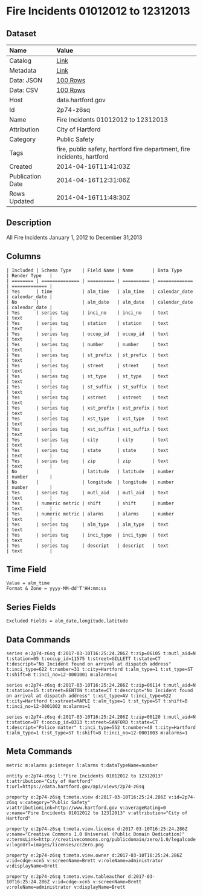 # Fire Incidents 01012012 to 12312013

## Dataset

| Name | Value |
| :--- | :---- |
| Catalog | [Link](https://catalog.data.gov/dataset/fire-incidents-01012012-to-12312013) |
| Metadata | [Link](https://data.hartford.gov/api/views/2p74-z6sq) |
| Data: JSON | [100 Rows](https://data.hartford.gov/api/views/2p74-z6sq/rows.json?max_rows=100) |
| Data: CSV | [100 Rows](https://data.hartford.gov/api/views/2p74-z6sq/rows.csv?max_rows=100) |
| Host | data.hartford.gov |
| Id | 2p74-z6sq |
| Name | Fire Incidents 01012012 to 12312013 |
| Attribution | City of Hartford |
| Category | Public Safety |
| Tags | fire, public safety, hartford fire department, fire incidents, hartford |
| Created | 2014-04-16T11:41:03Z |
| Publication Date | 2014-04-16T12:31:06Z |
| Rows Updated | 2014-04-16T11:48:30Z |

## Description

All Fire Incidents January 1, 2012 to December 31,2013

## Columns

```ls
| Included | Schema Type    | Field Name | Name       | Data Type     | Render Type   |
| ======== | ============== | ========== | ========== | ============= | ============= |
| Yes      | time           | alm_time   | alm_time   | calendar_date | calendar_date |
| No       |                | alm_date   | alm_date   | calendar_date | calendar_date |
| Yes      | series tag     | inci_no    | inci_no    | text          | text          |
| Yes      | series tag     | station    | station    | text          | text          |
| Yes      | series tag     | occup_id   | occup_id   | text          | text          |
| Yes      | series tag     | number     | number     | text          | text          |
| Yes      | series tag     | st_prefix  | st_prefix  | text          | text          |
| Yes      | series tag     | street     | street     | text          | text          |
| Yes      | series tag     | st_type    | st_type    | text          | text          |
| Yes      | series tag     | st_suffix  | st_suffix  | text          | text          |
| Yes      | series tag     | xstreet    | xstreet    | text          | text          |
| Yes      | series tag     | xst_prefix | xst_prefix | text          | text          |
| Yes      | series tag     | xst_type   | xst_type   | text          | text          |
| Yes      | series tag     | xst_suffix | xst_suffix | text          | text          |
| Yes      | series tag     | city       | city       | text          | text          |
| Yes      | series tag     | state      | state      | text          | text          |
| Yes      | series tag     | zip        | zip        | text          | text          |
| No       |                | latitude   | latitude   | number        | number        |
| No       |                | longitude  | longitude  | number        | number        |
| Yes      | series tag     | mutl_aid   | mutl_aid   | text          | text          |
| Yes      | numeric metric | shift      | shift      | number        | text          |
| Yes      | numeric metric | alarms     | alarms     | number        | text          |
| Yes      | series tag     | alm_type   | alm_type   | text          | text          |
| Yes      | series tag     | inci_type  | inci_type  | text          | text          |
| Yes      | series tag     | descript   | descript   | text          | text          |
```

## Time Field

```ls
Value = alm_time
Format & Zone = yyyy-MM-dd'T'HH:mm:ss
```

## Series Fields

```ls
Excluded Fields = alm_date,longitude,latitude
```

## Data Commands

```ls
series e:2p74-z6sq d:2017-03-10T16:25:24.286Z t:zip=06105 t:mutl_aid=N t:station=05 t:occup_id=11575 t:street=GILLETT t:state=CT t:descript="No Incident found on arrival at dispatch address" t:inci_type=622 t:number=31 t:city=Hartford t:alm_type=1 t:st_type=ST t:shift=B t:inci_no=12-0001001 m:alarms=1

series e:2p74-z6sq d:2017-03-10T16:25:24.286Z t:zip=06114 t:mutl_aid=N t:station=15 t:street=BENTON t:state=CT t:descript="No Incident found on arrival at dispatch address" t:xst_type=AV t:inci_type=622 t:city=Hartford t:xstreet=MAPLE t:alm_type=1 t:st_type=ST t:shift=B t:inci_no=12-0001002 m:alarms=1

series e:2p74-z6sq d:2017-03-10T16:25:24.286Z t:zip=06120 t:mutl_aid=N t:station=07 t:occup_id=8313 t:street=SANFORD t:state=CT t:descript="Police matter" t:inci_type=552 t:number=40 t:city=Hartford t:alm_type=1 t:st_type=ST t:shift=B t:inci_no=12-0001003 m:alarms=1
```

## Meta Commands

```ls
metric m:alarms p:integer l:alarms t:dataTypeName=number

entity e:2p74-z6sq l:"Fire Incidents 01012012 to 12312013" t:attribution="City of Hartford" t:url=https://data.hartford.gov/api/views/2p74-z6sq

property e:2p74-z6sq t:meta.view d:2017-03-10T16:25:24.286Z v:id=2p74-z6sq v:category="Public Safety" v:attributionLink=http://www.hartford.gov v:averageRating=0 v:name="Fire Incidents 01012012 to 12312013" v:attribution="City of Hartford"

property e:2p74-z6sq t:meta.view.license d:2017-03-10T16:25:24.286Z v:name="Creative Commons 1.0 Universal (Public Domain Dedication)" v:termsLink=http://creativecommons.org/publicdomain/zero/1.0/legalcode v:logoUrl=images/licenses/ccZero.png

property e:2p74-z6sq t:meta.view.owner d:2017-03-10T16:25:24.286Z v:id=cdqe-xcn5 v:screenName=Brett v:roleName=administrator v:displayName=Brett

property e:2p74-z6sq t:meta.view.tableauthor d:2017-03-10T16:25:24.286Z v:id=cdqe-xcn5 v:screenName=Brett v:roleName=administrator v:displayName=Brett
```